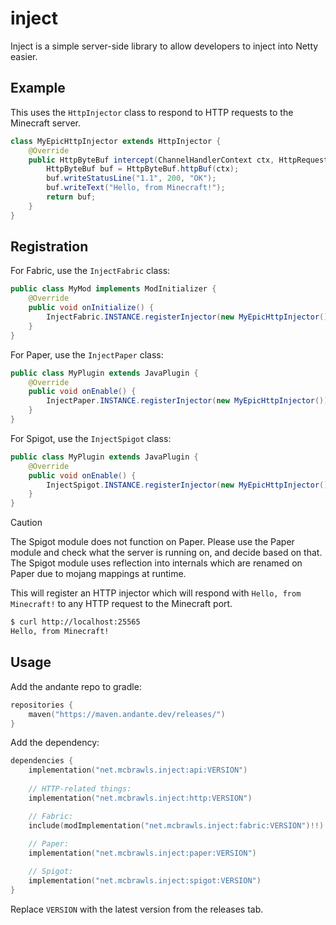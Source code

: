# inject
Inject is a simple server-side library to allow developers to inject into Netty easier.

## Example
This uses the `HttpInjector` class to respond to HTTP requests to the Minecraft
server.

```java
class MyEpicHttpInjector extends HttpInjector {
    @Override
    public HttpByteBuf intercept(ChannelHandlerContext ctx, HttpRequest request) {
        HttpByteBuf buf = HttpByteBuf.httpBuf(ctx);
        buf.writeStatusLine("1.1", 200, "OK");
        buf.writeText("Hello, from Minecraft!");
        return buf;
    }
}
```

## Registration
For Fabric, use the `InjectFabric` class:
```java
public class MyMod implements ModInitializer {
    @Override
    public void onInitialize() {
        InjectFabric.INSTANCE.registerInjector(new MyEpicHttpInjector());
    }
}
```

For Paper, use the `InjectPaper` class:
```java
public class MyPlugin extends JavaPlugin {
    @Override
    public void onEnable() {
        InjectPaper.INSTANCE.registerInjector(new MyEpicHttpInjector());
    }
}
```

For Spigot, use the `InjectSpigot` class:
```java
public class MyPlugin extends JavaPlugin {
    @Override
    public void onEnable() {
        InjectSpigot.INSTANCE.registerInjector(new MyEpicHttpInjector());
    }
}
```

> [!CAUTION]
> The Spigot module does not function on Paper. Please use the Paper module and check what the server
> is running on, and decide based on that. The Spigot module uses reflection into internals which are
> renamed on Paper due to mojang mappings at runtime.

This will register an HTTP injector which will respond with `Hello, from Minecraft!`
to any HTTP request to the Minecraft port.

```bash
$ curl http://localhost:25565
Hello, from Minecraft!
```

## Usage
Add the andante repo to gradle:
```kt
repositories {
    maven("https://maven.andante.dev/releases/")
}
```

Add the dependency:
```kt
dependencies {
    implementation("net.mcbrawls.inject:api:VERSION")
    
    // HTTP-related things:
    implementation("net.mcbrawls.inject:http:VERSION")

    // Fabric:
    include(modImplementation("net.mcbrawls.inject:fabric:VERSION")!!)
 
    // Paper:
    implementation("net.mcbrawls.inject:paper:VERSION")

    // Spigot:
    implementation("net.mcbrawls.inject:spigot:VERSION")
}
```

Replace `VERSION` with the latest version from the releases tab.
